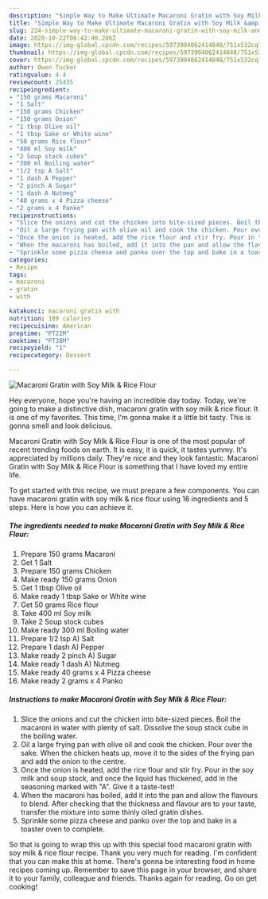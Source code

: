 ```yaml
---
description: "Simple Way to Make Ultimate Macaroni Gratin with Soy Milk &amp;amp; Rice Flour"
title: "Simple Way to Make Ultimate Macaroni Gratin with Soy Milk &amp;amp; Rice Flour"
slug: 224-simple-way-to-make-ultimate-macaroni-gratin-with-soy-milk-and-amp-rice-flour
date: 2020-10-22T06:42:40.206Z
image: https://img-global.cpcdn.com/recipes/5973904062414848/751x532cq70/macaroni-gratin-with-soy-milk-rice-flour-recipe-main-photo.jpg
thumbnail: https://img-global.cpcdn.com/recipes/5973904062414848/751x532cq70/macaroni-gratin-with-soy-milk-rice-flour-recipe-main-photo.jpg
cover: https://img-global.cpcdn.com/recipes/5973904062414848/751x532cq70/macaroni-gratin-with-soy-milk-rice-flour-recipe-main-photo.jpg
author: Owen Tucker
ratingvalue: 4.4
reviewcount: 25435
recipeingredient:
- "150 grams Macaroni"
- "1 Salt"
- "150 grams Chicken"
- "150 grams Onion"
- "1 tbsp Olive oil"
- "1 tbsp Sake or White wine"
- "50 grams Rice flour"
- "400 ml Soy milk"
- "2 Soup stock cubes"
- "300 ml Boiling water"
- "1/2 tsp A Salt"
- "1 dash A Pepper"
- "2 pinch A Sugar"
- "1 dash A Nutmeg"
- "40 grams x 4 Pizza cheese"
- "2 grams x 4 Panko"
recipeinstructions:
- "Slice the onions and cut the chicken into bite-sized pieces. Boil the macaroni in water with plenty of salt. Dissolve the soup stock cube in the boiling water."
- "Oil a large frying pan with olive oil and cook the chicken. Pour over the sake. When the chicken heats up, move it to the sides of the frying pan and add the onion to the centre."
- "Once the onion is heated, add the rice flour and stir fry. Pour in the soy milk and soup stock, and once the liquid has thickened, add in the seasoning marked with &#34;A&#34;. Give it a taste-test!"
- "When the macaroni has boiled, add it into the pan and allow the flavours to blend. After checking that the thickness and flavour are to your taste, transfer the mixture into some thinly oiled gratin dishes."
- "Sprinkle some pizza cheese and panko over the top and bake in a toaster oven to complete."
categories:
- Recipe
tags:
- macaroni
- gratin
- with

katakunci: macaroni gratin with 
nutrition: 189 calories
recipecuisine: American
preptime: "PT22M"
cooktime: "PT38M"
recipeyield: "1"
recipecategory: Dessert

---
```



![Macaroni Gratin with Soy Milk &amp; Rice Flour](https://img-global.cpcdn.com/recipes/5973904062414848/751x532cq70/macaroni-gratin-with-soy-milk-rice-flour-recipe-main-photo.jpg)

Hey everyone, hope you're having an incredible day today. Today, we're going to make a distinctive dish, macaroni gratin with soy milk &amp; rice flour. It is one of my favorites. This time, I'm gonna make it a little bit tasty. This is gonna smell and look delicious.



Macaroni Gratin with Soy Milk &amp; Rice Flour is one of the most popular of recent trending foods on earth. It is easy, it is quick, it tastes yummy. It's appreciated by millions daily. They're nice and they look fantastic. Macaroni Gratin with Soy Milk &amp; Rice Flour is something that I have loved my entire life.


To get started with this recipe, we must prepare a few components. You can have macaroni gratin with soy milk &amp; rice flour using 16 ingredients and 5 steps. Here is how you can achieve it.

<!--inarticleads1-->

##### The ingredients needed to make Macaroni Gratin with Soy Milk &amp; Rice Flour:

1. Prepare 150 grams Macaroni
1. Get 1 Salt
1. Prepare 150 grams Chicken
1. Make ready 150 grams Onion
1. Get 1 tbsp Olive oil
1. Make ready 1 tbsp Sake or White wine
1. Get 50 grams Rice flour
1. Take 400 ml Soy milk
1. Take 2 Soup stock cubes
1. Make ready 300 ml Boiling water
1. Prepare 1/2 tsp A) Salt
1. Prepare 1 dash A) Pepper
1. Make ready 2 pinch A) Sugar
1. Make ready 1 dash A) Nutmeg
1. Make ready 40 grams x 4 Pizza cheese
1. Make ready 2 grams x 4 Panko




<!--inarticleads2-->

##### Instructions to make Macaroni Gratin with Soy Milk &amp; Rice Flour:

1. Slice the onions and cut the chicken into bite-sized pieces. Boil the macaroni in water with plenty of salt. Dissolve the soup stock cube in the boiling water.
1. Oil a large frying pan with olive oil and cook the chicken. Pour over the sake. When the chicken heats up, move it to the sides of the frying pan and add the onion to the centre.
1. Once the onion is heated, add the rice flour and stir fry. Pour in the soy milk and soup stock, and once the liquid has thickened, add in the seasoning marked with &#34;A&#34;. Give it a taste-test!
1. When the macaroni has boiled, add it into the pan and allow the flavours to blend. After checking that the thickness and flavour are to your taste, transfer the mixture into some thinly oiled gratin dishes.
1. Sprinkle some pizza cheese and panko over the top and bake in a toaster oven to complete.




So that is going to wrap this up with this special food macaroni gratin with soy milk &amp; rice flour recipe. Thank you very much for reading. I'm confident that you can make this at home. There's gonna be interesting food in home recipes coming up. Remember to save this page in your browser, and share it to your family, colleague and friends. Thanks again for reading. Go on get cooking!
